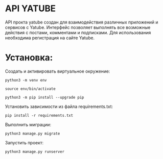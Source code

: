 # API YATUBE
API прокта yatube создан для взаимодействия различных приложений и сервисов с Yatube.
Интерфейс позволяет выполнять все возможные действия с постами, комментами и подписками.
Для использования необходима регистрация на сайте Yatube.

# Установка:

Cоздать и активировать виртуальное окружение:

```
python3 -m venv env
```

```
source env/bin/activate
```

```
python3 -m pip install --upgrade pip
```

Установить зависимости из файла requirements.txt:

```
pip install -r requirements.txt
```

Выполнить миграции:

```
python3 manage.py migrate
```

Запустить проект:

```
python3 manage.py runserver
